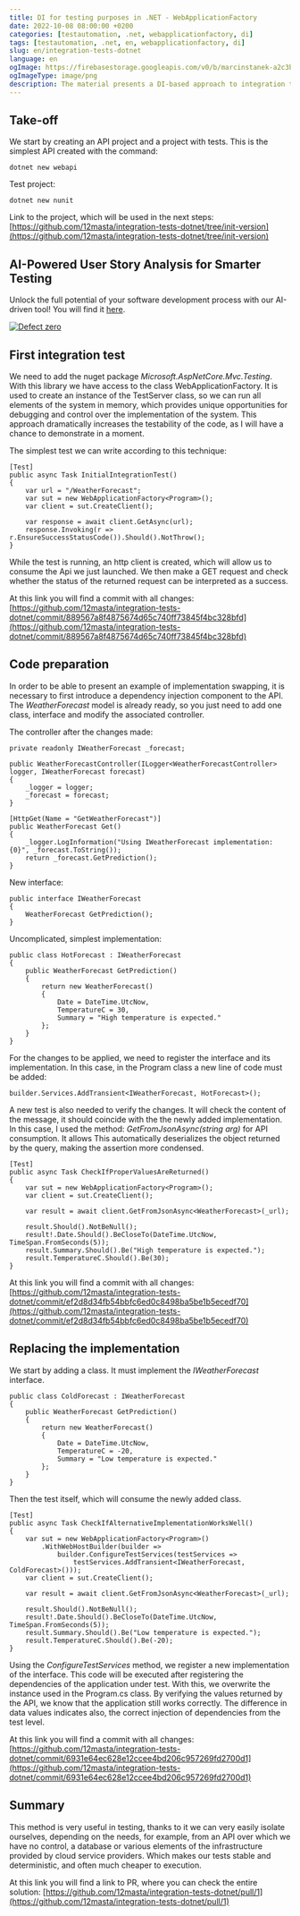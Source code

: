 ```yaml
---
title: DI for testing purposes in .NET - WebApplicationFactory 
date: 2022-10-08 08:00:00 +0200
categories: [testautomation, .net, webapplicationfactory, di]
tags: [testautomation, .net, en, webapplicationfactory, di]
slug: en/integration-tests-dotnet 
language: en 
ogImage: https://firebasestorage.googleapis.com/v0/b/marcinstanek-a2c3b.appspot.com/o/2022-10-08-integration-tests-dotnet%2F2022-10-08-integration-tests-dotnet-ogimage.png?alt=media&token=4d80394c-a3f7-43af-86b8-951cddf944a9 
ogImageType: image/png
description: The material presents a DI-based approach to integration testing in .NET applications, utilizing the WebApplicationFactory for in-memory testing. It showcases how to implement and switch between different feature implementations using DI, enhancing test stability and dependency isolation.
---
```


## Take-off

We start by creating an API project and a project with tests. This is the simplest API created with the command:

    dotnet new webapi

Test project:

    dotnet new nunit

Link to the project, which will be used in the next
steps: [https://github.com/12masta/integration-tests-dotnet/tree/init-version](https://github.com/12masta/integration-tests-dotnet/tree/init-version)

## AI-Powered User Story Analysis for Smarter Testing

Unlock the full potential of your software development process with our AI-driven tool! You will find it [here](https://defectzero.com/).

[![Defect zero](https://firebasestorage.googleapis.com/v0/b/marcinstanek-a2c3b.appspot.com/o/defect%20zero%2Fdefect-zero-min.png?alt=media&token=6ca28446-47df-4391-a5a7-a5d8ca7bd0e5)](https://defectzero.com/)

## First integration test

We need to add the nuget package _Microsoft.AspNetCore.Mvc.Testing_. With this library we have access to the class
WebApplicationFactory. It is used to create an instance of the TestServer class, so we can run all elements of the
system in memory, which provides unique opportunities for debugging and control over the implementation of the system.
This approach dramatically increases the testability of the code, as I will have a chance to demonstrate in a moment.

The simplest test we can write according to this technique:

```
[Test]
public async Task InitialIntegrationTest()
{
    var url = "/WeatherForecast";
    var sut = new WebApplicationFactory<Program>();
    var client = sut.CreateClient();
    
    var response = await client.GetAsync(url);
    response.Invoking(r => r.EnsureSuccessStatusCode()).Should().NotThrow();
}
```

While the test is running, an http client is created, which will allow us to consume the Api we just launched. We then
make a GET request and check whether the status of the returned request can be interpreted as a success.

At this link you will find a commit with all
changes: [https://github.com/12masta/integration-tests-dotnet/commit/889567a8f4875674d65c740ff73845f4bc328bfd](https://github.com/12masta/integration-tests-dotnet/commit/889567a8f4875674d65c740ff73845f4bc328bfd)

## Code preparation

In order to be able to present an example of implementation swapping, it is necessary to first introduce a dependency
injection component to the API. The _WeatherForecast_ model is already ready, so you just need to add one class,
interface and modify the associated controller.

The controller after the changes made:

```
private readonly IWeatherForecast _forecast;

public WeatherForecastController(ILogger<WeatherForecastController> logger, IWeatherForecast forecast)
{
    _logger = logger;
    _forecast = forecast;
}

[HttpGet(Name = "GetWeatherForecast")]
public WeatherForecast Get()
{
    _logger.LogInformation("Using IWeatherForecast implementation: {0}", _forecast.ToString());
    return _forecast.GetPrediction();
}
```

New interface:

```
public interface IWeatherForecast
{
    WeatherForecast GetPrediction();
}
```

Uncomplicated, simplest implementation:

```
public class HotForecast : IWeatherForecast
{
    public WeatherForecast GetPrediction()
    {
        return new WeatherForecast()
        {
            Date = DateTime.UtcNow,
            TemperatureC = 30,
            Summary = "High temperature is expected."
        };
    }
}
```

For the changes to be applied, we need to register the interface and its implementation. In this case, in the Program
class a new line of code must be added:

    builder.Services.AddTransient<IWeatherForecast, HotForecast>();

A new test is also needed to verify the changes. It will check the content of the message, it should coincide with the
the newly added implementation. In this case, I used the method: _GetFromJsonAsync<T>(string arg)_ for API consumption.
It allows This automatically deserializes the object returned by the query, making the assertion more condensed.

```
[Test]
public async Task CheckIfProperValuesAreReturned()
{
    var sut = new WebApplicationFactory<Program>();
    var client = sut.CreateClient();

    var result = await client.GetFromJsonAsync<WeatherForecast>(_url);

    result.Should().NotBeNull();
    result!.Date.Should().BeCloseTo(DateTime.UtcNow, TimeSpan.FromSeconds(5));
    result.Summary.Should().Be("High temperature is expected.");
    result.TemperatureC.Should().Be(30);
}
```

At this link you will find a commit with all
changes: [https://github.com/12masta/integration-tests-dotnet/commit/ef2d8d34fb54bbfc6ed0c8498ba5be1b5ecedf70](https://github.com/12masta/integration-tests-dotnet/commit/ef2d8d34fb54bbfc6ed0c8498ba5be1b5ecedf70)

## Replacing the implementation

We start by adding a class. It must implement the _IWeatherForecast_ interface.

```
public class ColdForecast : IWeatherForecast
{
    public WeatherForecast GetPrediction()
    {
        return new WeatherForecast()
        {
            Date = DateTime.UtcNow,
            TemperatureC = -20,
            Summary = "Low temperature is expected."
        };
    }
}
```

Then the test itself, which will consume the newly added class.

```
[Test]
public async Task CheckIfAlternativeImplementationWorksWell()
{
    var sut = new WebApplicationFactory<Program>()
        .WithWebHostBuilder(builder =>
            builder.ConfigureTestServices(testServices =>
                testServices.AddTransient<IWeatherForecast, ColdForecast>()));
    var client = sut.CreateClient();

    var result = await client.GetFromJsonAsync<WeatherForecast>(_url);

    result.Should().NotBeNull();
    result!.Date.Should().BeCloseTo(DateTime.UtcNow, TimeSpan.FromSeconds(5));
    result.Summary.Should().Be("Low temperature is expected.");
    result.TemperatureC.Should().Be(-20);
}
```

Using the _ConfigureTestServices_ method, we register a new implementation of the interface. This code will be executed
after registering the dependencies of the application under test. With this, we overwrite the instance used in the
Program.cs class. By verifying the values returned by the API, we know that the application still works correctly. The
difference in data values indicates also, the correct injection of dependencies from the test level.

At this link you will find a commit with all
changes: [https://github.com/12masta/integration-tests-dotnet/commit/6931e64ec628e12ccee4bd206c957269fd2700d1](https://github.com/12masta/integration-tests-dotnet/commit/6931e64ec628e12ccee4bd206c957269fd2700d1)

## Summary

This method is very useful in testing, thanks to it we can very easily isolate ourselves, depending on the needs, for
example, from an API over which we have no control, a database or various elements of the infrastructure provided by
cloud service providers. Which makes our tests stable and deterministic, and often much cheaper to execution.

At this link you will find a link to PR, where you can check the entire
solution: [https://github.com/12masta/integration-tests-dotnet/pull/1](https://github.com/12masta/integration-tests-dotnet/pull/1)